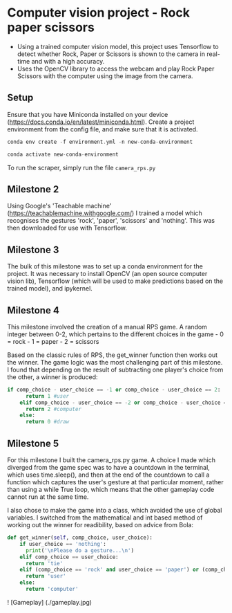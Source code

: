 # Computer vision project - Rock paper scissors

- Using a trained computer vision model, this project uses Tensorflow to detect whether Rock, Paper or Scissors is shown to the camera in real-time and with a high accuracy.
- Uses the OpenCV library to access the webcam and play Rock Paper Scissors with the computer using the image from the camera.

## Setup
Ensure that you have Miniconda installed on your device (https://docs.conda.io/en/latest/miniconda.html). Create a project environment from the config file, and make sure that it is activated.

```C
conda env create -f environment.yml -n new-conda-environment

conda activate new-conda-environment
```

To run the scraper, simply run the file `camera_rps.py`


## Milestone 2

Using Google's 'Teachable machine' (https://teachablemachine.withgoogle.com/) I trained a model which recognises the gestures 'rock', 'paper', 'scissors' and 'nothing'. This was then downloaded for use with Tensorflow.

## Milestone 3

The bulk of this milestone was to set up a conda environment for the project. It was necessary to install OpenCV (an open source computer vision lib), Tensorflow (which will be used to make predictions based on the trained model), and ipykernel.

## Milestone 4

This milestone involved the creation of a manual RPS game. A random integer between 0-2, which pertains to the different choices in the game - 0 = rock - 1 = paper - 2 = scissors

Based on the classic rules of RPS, the get_winner function then works out the winner. The game logic was the most challenging part of this milestone. I found that depending on the result of subtracting one player's choice from the other, a winner is produced:

```python
if comp_choice - user_choice == -1 or comp_choice - user_choice == 2:
      return 1 #user
    elif comp_choice - user_choice == -2 or comp_choice - user_choice == 1:
      return 2 #computer
    else:
      return 0 #draw
```

## Milestone 5

For this milestone I built the camera_rps.py game. A choice I made which diverged from the game spec was to have a countdown in the terminal, which uses time.sleep(), and then at the end of the countdown to call a function which captures the user's gesture at that particular moment, rather than using a while True loop, which means that the other gameplay code cannot run at the same time.

I also chose to make the game into a class, which avoided the use of global variables. I switched from the mathematical and int based method of working out the winner for readibility, based on advice from Bola:

```python
def get_winner(self, comp_choice, user_choice):
    if user_choice == 'nothing':
      print('\nPlease do a gesture...\n')
    elif comp_choice == user_choice:
      return 'tie'
    elif (comp_choice == 'rock' and user_choice == 'paper') or (comp_choice == 'paper' and user_choice == 'scissors') or (comp_choice == 'scissors' and user_choice == 'rock'):
      return 'user'
    else:
      return 'computer'
```

! [Gameplay] (./gameplay.jpg)
